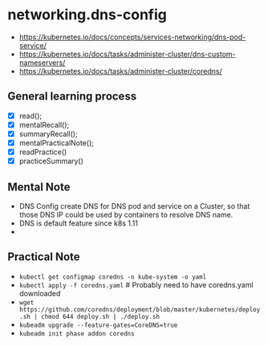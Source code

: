 # networking.dns-config 
- https://kubernetes.io/docs/concepts/services-networking/dns-pod-service/
- https://kubernetes.io/docs/tasks/administer-cluster/dns-custom-nameservers/
- https://kubernetes.io/docs/tasks/administer-cluster/coredns/

 ## General learning process 
 - [x] read();
 - [x] mentalRecall();
 - [x] summaryRecall();
 - [x] mentalPracticalNote();
 - [x] readPractice() 
 - [x] practiceSummary() 
 ## Mental Note 
 - DNS Config create DNS for DNS pod and service on a Cluster, so that those DNS IP could be used by containers to resolve DNS name.
 - DNS is default feature since k8s 1.11
 - 
 ## Practical Note
- `kubectl get configmap coredns -n kube-system -o yaml`
- `kubectl apply -f coredns.yaml` # Probably need to have coredns.yaml downloaded
- `wget https://github.com/coredns/deployment/blob/master/kubernetes/deploy.sh | chmod 644 deploy.sh | ./deploy.sh`
- `kubeadm upgrade --feature-gates=CoreDNS=true`
- `kubeadm init phase addon coredns`
